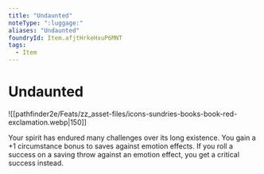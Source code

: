 ```yaml
---
title: "Undaunted"
noteType: ":luggage:"
aliases: "Undaunted"
foundryId: Item.afjtHrkeHxuP6MNT
tags:
  - Item
---
```


# Undaunted
![[pathfinder2e/Feats/zz_asset-files/icons-sundries-books-book-red-exclamation.webp|150]]

Your spirit has endured many challenges over its long existence. You gain a +1 circumstance bonus to saves against emotion effects. If you roll a success on a saving throw against an emotion effect, you get a critical success instead.

